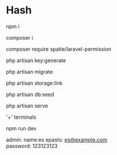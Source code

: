 # Hash

npm i

composer i

composer require spatie/laravel-permission

php artisan key:generate

php artisan migrate

php artisan storage:link

php artisan db:seed

php artisan serve

'+' terminals
  
npm run dev

admin: name:es
       epasts: es@example.com  
       password: 123123123
